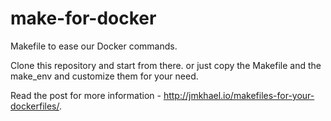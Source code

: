 # make-for-docker
Makefile to ease our Docker commands.

Clone this repository and start from there. or just copy the Makefile and the make_env and customize them for your need.

Read the post for more information - http://jmkhael.io/makefiles-for-your-dockerfiles/.
